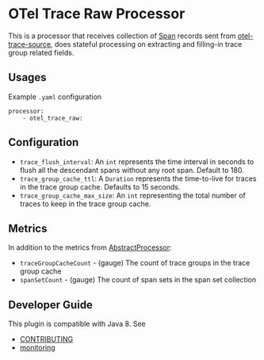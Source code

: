 # OTel Trace Raw Processor

This is a processor that receives collection of [Span](../../data-prepper-api/src/main/java/com/amazon/dataprepper/model/trace/Span.java) records sent from [otel-trace-source](../dataPrepper-plugins/otel-trace-source), does stateful processing on extracting and filling-in trace group related fields.

## Usages
Example `.yaml` configuration
```
processor:
    - otel_trace_raw:
```

## Configuration

* `trace_flush_interval`: An `int` represents the time interval in seconds to flush all the descendant spans without any root span. Default to 180.
* `trace_group_cache_ttl`: A `Duration` represents the time-to-live for traces in the trace group cache. Defaults to 15 seconds.
* `trace_group_cache_max_size`: An `int` representing the total number of traces to keep in the trace group cache.

## Metrics
In addition to the metrics from [AbstractProcessor](https://github.com/opensearch-project/data-prepper/blob/main/data-prepper-api/src/main/java/org/opensearch/dataprepper/model/processor/AbstractProcessor.java):

* `traceGroupCacheCount` - (gauge) The count of trace groups in the trace group cache
* `spanSetCount` - (gauge) The count of span sets in the span set collection

## Developer Guide
This plugin is compatible with Java 8. See 
- [CONTRIBUTING](https://github.com/opensearch-project/data-prepper/blob/main/CONTRIBUTING.md) 
- [monitoring](https://github.com/opensearch-project/data-prepper/blob/main/docs/monitoring.md)
